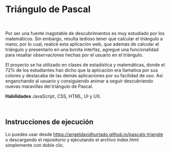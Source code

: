 <h1>Triángulo de Pascal</h1>

<br>

Por ser una fuente inagotable de descubrimientos es muy estudiado por los matemáticos. Sin embargo, resulta tedioso tener que calcular el triángulo a mano, por lo cual, realicé esta aplicación web, que además de calcular el triángulo y presentarlo en una bonita interfaz, agregué una funcionalidad para resaltar observaciones hechas por el usuario en el triángulo.

El proyecto se ha utilizado en clases de estadística y matemáticas, donde el 72% de los estudiantes han dicho que la aplicación era llamativa por sus colores y destacaba de las demás aplicaciones por su facilidad de uso. Así enganchando al usuario y consiguiendo animar a seguir descubriendo nuevas maravillas del triángulo de Pascal.

**Habilidades** JavaScript, CSS, HTML, UI y UX.

<br>

## Instrucciones de ejecución
Lo puedes usar desde https://angeldavidhurtado.github.io/pascals-triangle o descargando el repositorio y ejecutando el archivo index.html simplemente con doble clic.
